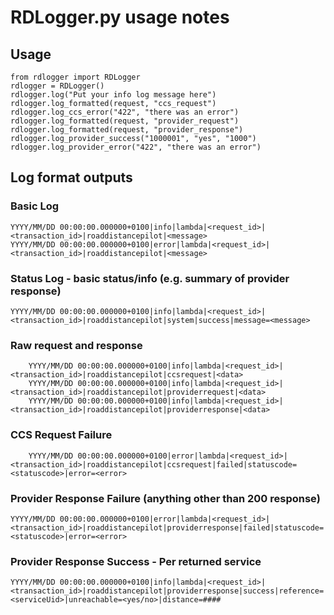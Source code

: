 


# RDLogger.py usage notes
## Usage
```
from rdlogger import RDLogger
rdlogger = RDLogger()
rdlogger.log("Put your info log message here")
rdlogger.log_formatted(request, "ccs_request")
rdlogger.log_ccs_error("422", "there was an error")
rdlogger.log_formatted(request, "provider_request")
rdlogger.log_formatted(request, "provider_response")
rdlogger.log_provider_success("1000001", "yes", "1000")
rdlogger.log_provider_error("422", "there was an error")
```
## Log format outputs
### Basic Log
```
YYYY/MM/DD 00:00:00.000000+0100|info|lambda|<request_id>|<transaction_id>|roaddistancepilot|<message>
YYYY/MM/DD 00:00:00.000000+0100|error|lambda|<request_id>|<transaction_id>|roaddistancepilot|<message>
```
### Status Log - basic status/info (e.g. summary of provider response)
```
YYYY/MM/DD 00:00:00.000000+0100|info|lambda|<request_id>|<transaction_id>|roaddistancepilot|system|success|message=<message>
```

### Raw request and response
```
    YYYY/MM/DD 00:00:00.000000+0100|info|lambda|<request_id>|<transaction_id>|roaddistancepilot|ccsrequest|<data>
    YYYY/MM/DD 00:00:00.000000+0100|info|lambda|<request_id>|<transaction_id>|roaddistancepilot|providerrequest|<data>
    YYYY/MM/DD 00:00:00.000000+0100|info|lambda|<request_id>|<transaction_id>|roaddistancepilot|providerresponse|<data>
```

### CCS Request Failure
```
    YYYY/MM/DD 00:00:00.000000+0100|error|lambda|<request_id>|<transaction_id>|roaddistancepilot|ccsrequest|failed|statuscode=<statuscode>|error=<error>
```

### Provider Response Failure (anything other than 200 response)
```
YYYY/MM/DD 00:00:00.000000+0100|error|lambda|<request_id>|<transaction_id>|roaddistancepilot|providerresponse|failed|statuscode=<statuscode>|error=<error>
```

### Provider Response Success - Per returned service
```
YYYY/MM/DD 00:00:00.000000+0100|info|lambda|<request_id>|<transaction_id>|roaddistancepilot|providerresponse|success|reference=<serviceUid>|unreachable=<yes/no>|distance=####
```
